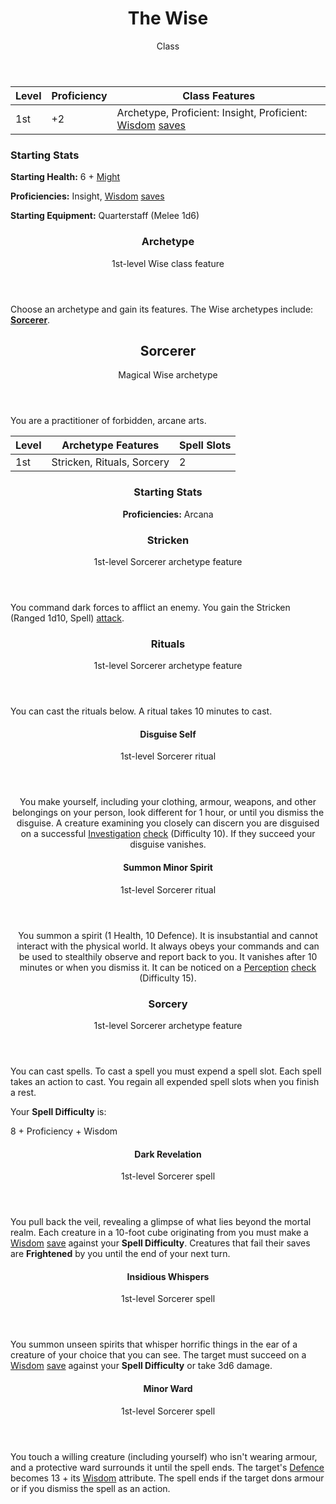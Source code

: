 <header>

# The Wise

<p class="subheading">Class</p>

</header>

| Level | Proficiency | Class Features  |
| ----  | ----------- |- |
| 1st   | +2          | Archetype, Proficient: Insight, Proficient: [Wisdom](pages/characters/attributes.md?id=wisdom) [saves](pages/rules/rolling.md?id=saves) |

### Starting Stats

**Starting Health:** 6 + [Might](pages/characters/attributes.md?id=might)

**Proficiencies:** Insight, [Wisdom](pages/characters/attributes.md?id=wisdom) [saves](rules/rolling.md?id=saves)

**Starting Equipment:** Quarterstaff (Melee 1d6)

<header>

### Archetype

<p class="subheading">1st-level Wise class feature</p>

</header>

Choose an archetype and gain its features. The Wise archetypes include: **[Sorcerer](pages/classes/wise.md?id=sorcerer)**.

<header>

## Sorcerer

<p class="subheading">Magical Wise archetype</p>

</header>

You are a practitioner of forbidden, arcane arts.

| Level | Archetype Features         | Spell Slots |
| ----  | -------------------------- | ----------- |
| 1st   | Stricken, Rituals, Sorcery | 2           |

<header>

### Starting Stats

**Proficiencies:** Arcana

### Stricken

<p class="subheading">1st-level Sorcerer archetype feature</p>

</header>

You command dark forces to afflict an enemy. You gain the Stricken (Ranged 1d10, Spell) [attack](pages/combat/attacks.md).

<header>

### Rituals

<p class="subheading">1st-level Sorcerer archetype feature</p>

</header>

You can cast the rituals below. A ritual takes 10 minutes to cast.

<header>

<section class="spells">

<section class="spell">

<header>

#### Disguise Self

<p class="subheading">1st-level Sorcerer ritual</p>

</header>

You make yourself, including your clothing, armour, weapons, and other belongings on your person, look different for 1 hour, or until you dismiss the disguise. A creature examining you closely can discern you are disguised on a successful [Investigation](pages/characters/skills.md?id=investigation) [check](pages/rules/rolling.md?id=checks) (Difficulty 10). If they succeed your disguise vanishes.

</section>

<section class="spell">

<header>

#### Summon Minor Spirit

<p class="subheading">1st-level Sorcerer ritual</p>

</header>

You summon a spirit (1 Health, 10 Defence). It is insubstantial and cannot interact with the physical world. It always obeys your commands and can be used to stealthily observe and report back to you. It vanishes after 10 minutes or when you dismiss it. It can be noticed on a [Perception](pages/characters/skills.md?id=perception) [check](pages/rules/rolling.md?id=checks) (Difficulty 15).

</section>

</section>

### Sorcery

<p class="subheading">1st-level Sorcerer archetype feature</p>

</header>

You can cast spells. To cast a spell you must expend a spell slot. Each spell takes an action to cast. You regain all expended spell slots when you finish a rest.

Your **Spell Difficulty** is:

<div class="example-roll">
  8
  +
  <span class="bonus"> <span class="caption">Proficiency</span></span>
  +
  <span class="bonus"> <span class="caption">Wisdom</span></span>
</div>

<section class="spells">

<section class="spell">

<header>

#### Dark Revelation

<p class="subheading">1st-level Sorcerer spell</p>

</header>

You pull back the veil, revealing a glimpse of what lies beyond the mortal realm. Each creature in a 10-foot cube originating from you must make a [Wisdom](pages/characters/attributes.md?id=wisdom) [save](pages/rules/rolling.md?id=saves) against your **Spell Difficulty**. Creatures that fail their saves are **Frightened** by you until the end of your next turn.

</section>

<section class="spell">

<header>

#### Insidious Whispers

<p class="subheading">1st-level Sorcerer spell</p>

</header>

You summon unseen spirits that whisper horrific things in the ear of a creature of your choice that you can see. The target must succeed on a [Wisdom](pages/characters/attributes.md?id=wisdom) [save](pages/rules/rolling.md?id=saves) against your **Spell Difficulty** or take 3d6 damage.

</section>

<section class="spell">

<header>

#### Minor Ward

<p class="subheading">1st-level Sorcerer spell</p>

</header>

You touch a willing creature (including yourself) who isn't wearing armour, and a protective ward surrounds it until the spell ends. The target's [Defence](pages/combat/defence.md) becomes 13 + its [Wisdom](pages/characters/attributes.md?id=wisdom) attribute. The spell ends if the target dons armour or if you dismiss the spell as an action.

</section>

</section>
